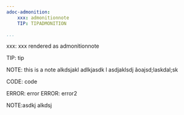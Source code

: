 ```yaml
---
adoc-admonition:
    xxx: admonitionnote
    TIP: TIPADMONITION

...
```


xxx: xxx rendered as admonitionnote

TIP: tip

NOTE: this is a note alkdsjakl adlkjasdk l
asdjaklsdj ãoajsd;laskdal;sk

CODE: code

ERROR: error
ERROR: error2

NOTE:asdkj alkdsj 
